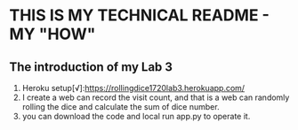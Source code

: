 # THIS IS MY TECHNICAL README - MY "HOW"
##  The introduction of my Lab 3

1. Heroku setup[√]:https://rollingdice1720lab3.herokuapp.com/
2. I create a web can record the visit count, and that is a web can randomly rolling the dice and calculate the sum of dice number.
3. you can download the code and local run app.py to operate it.